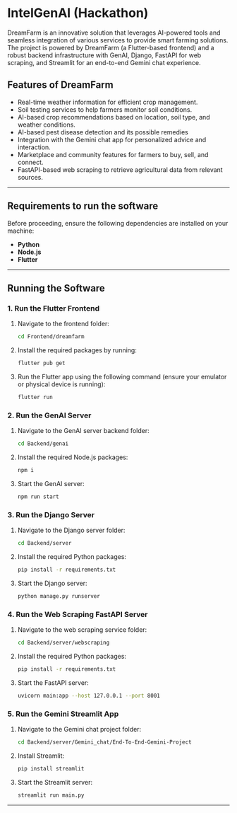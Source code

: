 # IntelGenAI (Hackathon)

DreamFarm is an innovative solution that leverages AI-powered tools and seamless integration of various services to provide smart farming solutions. The project is powered by DreamFarm (a Flutter-based frontend) and a robust backend infrastructure with GenAI, Django, FastAPI for web scraping, and Streamlit for an end-to-end Gemini chat experience.

## Features of DreamFarm
- Real-time weather information for efficient crop management.
- Soil testing services to help farmers monitor soil conditions.
- AI-based crop recommendations based on location, soil type, and weather conditions.
- AI-based pest disease detection and its possible remedies
- Integration with the Gemini chat app for personalized advice and interaction.
- Marketplace and community features for farmers to buy, sell, and connect.
- FastAPI-based web scraping to retrieve agricultural data from relevant sources.

---

## Requirements to run the software

Before proceeding, ensure the following dependencies are installed on your machine:

- **Python**
- **Node.js**
- **Flutter**

---

## Running the Software

### 1. Run the Flutter Frontend
1. Navigate to the frontend folder:
   ```bash
   cd Frontend/dreamfarm
   ```
2. Install the required packages by running:
   ```bash
   flutter pub get
   ```
3. Run the Flutter app using the following command (ensure your emulator or physical device is running):
   ```bash
   flutter run
   ```

### 2. Run the GenAI Server
1. Navigate to the GenAI server backend folder:
   ```bash
   cd Backend/genai
   ```
2. Install the required Node.js packages:
   ```bash
   npm i
   ```
3. Start the GenAI server:
   ```bash
   npm run start
   ```

### 3. Run the Django Server
1. Navigate to the Django server folder:
   ```bash
   cd Backend/server
   ```
2. Install the required Python packages:
   ```bash
   pip install -r requirements.txt
   ```
3. Start the Django server:
   ```bash
   python manage.py runserver
   ```

### 4. Run the Web Scraping FastAPI Server
1. Navigate to the web scraping service folder:
   ```bash
   cd Backend/server/webscraping
   ```
2. Install the required Python packages:
   ```bash
   pip install -r requirements.txt
   ```
3. Start the FastAPI server:
   ```bash
   uvicorn main:app --host 127.0.0.1 --port 8001
   ```

### 5. Run the Gemini Streamlit App
1. Navigate to the Gemini chat project folder:
   ```bash
   cd Backend/server/Gemini_chat/End-To-End-Gemini-Project
   ```
2. Install Streamlit:
   ```bash
   pip install streamlit
   ```
3. Start the Streamlit server:
   ```bash
   streamlit run main.py
   ```

---

